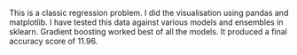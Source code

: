This is a classic regression problem. I did the visualisation using pandas and matplotlib. I have tested this data against various models and ensembles in sklearn. Gradient boosting worked best of all the models. It produced a final accuracy score of 11.96.
